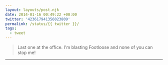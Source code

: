 ```yaml
---
layout: layouts/post.njk
date: 2014-01-16 00:49:22 +00:00
twitter: '423617941356023809'
permalink: /status/{{ twitter }}/
tags: 
  - tweet
---
```


> Last one at the office. I'm blasting Footloose and none of you can stop me!

---
